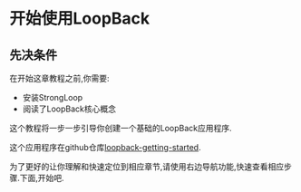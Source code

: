 # 开始使用LoopBack
## 先决条件
在开始这章教程之前,你需要:
- 安装StrongLoop
- 阅读了LoopBack核心概念

这个教程将一步一步引导你创建一个基础的LoopBack应用程序.

这个应用程序在github仓库[loopback-getting-started](https://github.com/strongloop/loopback-getting-started).

为了更好的让你理解和快速定位到相应章节,请使用右边导航功能,快速查看相应步骤.下面,开始吧.